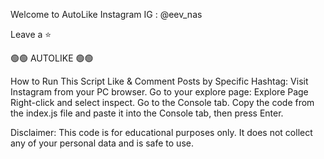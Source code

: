 Welcome to AutoLike Instagram
IG : @eev_nas

Leave a ⭐

🟢🟢 AUTOLIKE 🟢🟢

How to Run This Script
Like & Comment Posts by Specific Hashtag:
Visit Instagram from your PC browser.
Go to your explore page: Explore Page
Right-click and select inspect.
Go to the Console tab.
Copy the code from the index.js file and paste it into the Console tab, then press Enter.

Disclaimer: This code is for educational purposes only. It does not collect any of your personal data and is safe to use.
